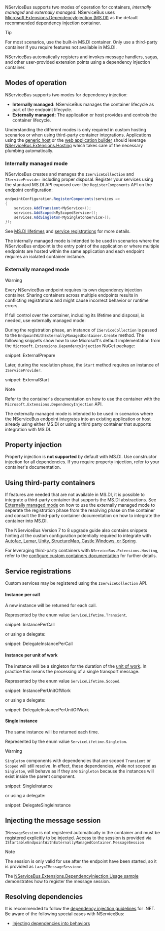 NServiceBus supports two modes of operation for containers, *internally managed* and *externally managed*.
NServiceBus uses [Microsoft.Extensions.DependencyInjection (MS.DI)](https://learn.microsoft.com/en-us/dotnet/core/extensions/dependency-injection) as the default recommended dependency injection container.

> [!TIP]
> For most scenarios, use the built-in MS.DI container. Only use a third-party container if you require features not available in MS.DI.

NServiceBus automatically registers and invokes message handlers, sagas, and other user-provided extension points using a dependency injection container.

## Modes of operation

NServiceBus supports two modes for dependency injection:

- **Internally managed:** NServiceBus manages the container lifecycle as part of the endpoint lifecycle.
- **Externally managed:** The application or host provides and controls the container lifecycle.

Understanding the different modes is only required in custom hosting scenarios or when using third-party container integrations. Applications using the [generic host](https://docs.microsoft.com/en-us/aspnet/core/fundamentals/host/generic-host) or the [web application builder](https://learn.microsoft.com/en-us/aspnet/core/fundamentals/minimal-apis/webapplication) should leverage [NServiceBus.Extensions.Hosting](/nservicebus/hosting/extensions-hosting.md) which takes care of the necessary plumbing automatically.

### Internally managed mode

NServiceBus creates and manages the `IServiceCollection` and `IServiceProvider` including proper disposal. Register your services using the standard MS.DI API exposed over the `RegisterComponents` API on the endpoint configuration:

```csharp
endpointConfiguration.RegisterComponents(services =>
{
    services.AddTransient<MyService>();
    services.AddScoped<MyScopedService>();
    services.AddSingleton<MySingletonService>();
});
```

See [MS.DI lifetimes](https://learn.microsoft.com/en-us/dotnet/core/extensions/dependency-injection#service-lifetimes) and [service registrations](#service-registrations) for more details.

The internally managed mode is intended to be used in scenarios where the NServiceBus endpoint is the entry point of the application or where multiple endpoints are hosted within the same application and each endpoint requires an isolated container instance.

### Externally managed mode

> [!WARNING]
> Every NServiceBus endpoint requires its own dependency injection container. Sharing containers across multiple endpoints results in conflicting registrations and might cause incorrect behavior or runtime errors.

If full control over the container, including its lifetime and disposal, is needed, use externally managed mode:

During the registration phase, an instance of `IServiceCollection` is passed to the `EndpointWithExternallyManagedContainer.Create` method. The following snippets show how to use Microsoft's default implementation from the `Microsoft.Extensions.DependencyInjection` NuGet package:

snippet: ExternalPrepare

Later, during the resolution phase, the `Start` method requires an instance of `IServiceProvider`.

snippet: ExternalStart

> [!NOTE]
> Refer to the container's documentation on how to use the container with the `Microsoft.Extensions.DependencyInjection` API.

The externally managed mode is intended to be used in scenarios where the NServiceBus endpoint integrates into an existing application or host already using either MS.DI or using a third party container that supports integration with MS.DI. 

## Property injection

Property injection is **not supported** by default with MS.DI. Use constructor injection for all dependencies. If you require property injection, refer to your container's documentation.

## Using third-party containers

If features are needed that are not available in MS.DI, it is possible to integrate a third-party container that supports the MS.DI abstractions. See [Externally managed mode](#modes-of-operation-externally-managed-mode) on how to use the externally managed mode to seperate the registration phase from the resolving phase on the container and consult the third-party container documentation on how to integrate the container into MS.DI.

The NServiceBus Version 7 to 8 upgrade guide also contains snippets hinting at the custom configuration potentially required to integrate with [Autofac, Lamar, Unity, StructureMap, Castle Windows, or Spring](/nservicebus/upgrades/7to8/dependency-injection.md#externally-managed-container-mode-migrating-to-externally-managed-mode).

For leveraging third-party containers with `NServiceBus.Extensions.Hosting`, refer to the [configure custom containers documentation](/nservicebus/hosting/extensions-hosting.md#dependency-injection-integration-configure-custom-containers) for further details.

## Service registrations

Custom services may be registered using the `IServiceCollection` API.

#### Instance per call

A new instance will be returned for each call.

Represented by the enum value `ServiceLifetime.Transient`.

snippet: InstancePerCall

or using a delegate:

snippet: DelegateInstancePerCall

#### Instance per unit of work

The instance will be a singleton for the duration of the [unit of work](/nservicebus/pipeline/unit-of-work.md). In practice this means the processing of a single transport message.

Represented by the enum value `ServiceLifetime.Scoped`.

snippet: InstancePerUnitOfWork

or using a delegate:

snippet: DelegateInstancePerUnitOfWork

#### Single instance

The same instance will be returned each time.

Represented by the enum value `ServiceLifetime.Singleton`.

> [!WARNING]
> `Singleton` components with dependencies that are scoped `Transient` or `Scoped` will still resolve. In effect, these dependencies, while not scoped as `Singleton`, will behave as if they are `Singleton` because the instances will exist inside the parent component.

snippet: SingleInstance

or using a delegate:

snippet: DelegateSingleInstance

## Injecting the message session

`IMessageSession` is not registered automatically in the container and must be registered explicitly to be injected. Access to the session is provided via `IStartableEndpointWithExternallyManagedContainer.MessageSession`

> [!NOTE]
> The session is only valid for use after the endpoint have been started, so it is provided as `Lazy<IMessageSession>`.

The [NServiceBus.Extensions.DependencyInjection Usage sample](/samples/dependency-injection/extensions-dependency-injection/) demonstrates how to register the message session.

## Resolving dependencies

It is recommended to follow the [dependency injection guidelines](https://learn.microsoft.com/en-us/dotnet/core/extensions/dependency-injection-guidelines) for .NET. Be aware of the following special cases with NServiceBus:

- [Injecting dependencies into behaviors](/nservicebus/pipeline/manipulate-with-behaviors.md)
